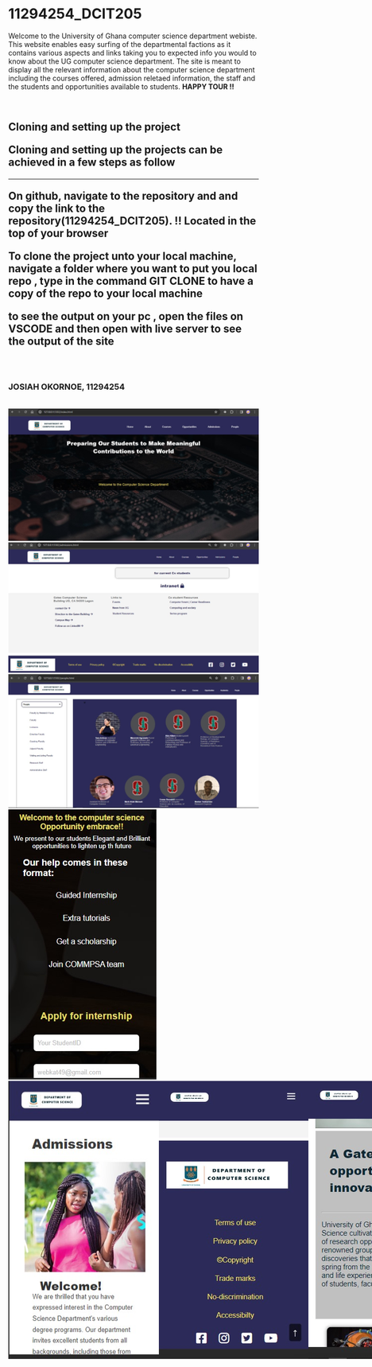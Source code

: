 # 11294254_DCIT205
<p>Welcome to the University of Ghana computer science  department webiste. This website enables easy surfing of the departmental factions as it contains various aspects and links taking you to expected info you would to know about the UG computer science department. The site is meant to display all the relevant information about the computer science department including the courses offered, admission reletaed information, the staff and the students and opportunities available to students. <strong>HAPPY TOUR !!</strong></p>
<br>
<h2>Cloning and setting up the project</p>
<p> Cloning and setting up the projects can be achieved in a few steps as follow</p>
<hr>
<p>On github, navigate to the repository and and copy the link to the repository(11294254_DCIT205). !! Located in the top of your browser</p>
<p>To clone the project unto your local machine, navigate a folder where you want to put you local repo , type in the command
GIT CLONE  to have a copy of the repo to your local machine</p>
<p>to see the output on your pc , open the files on VSCODE and then open with live server to see the output of the site</p>
<br>
<h3>JOSIAH OKORNOE, 11294254</h3>

<br>

<img src="MEDIA/8.jpg">
<img src="MEDIA/6.jpg">
<img src="MEDIA/5.jpg">
<img src="MEDIA/9.jpg">

<div style="width:100%; display:flex;" >
<img src="MEDIA/1.jpg">
<img src="MEDIA/2.jpg">
<img src="MEDIA/3.jpg">
<img src="MEDIA/10.jpg">
</div>



